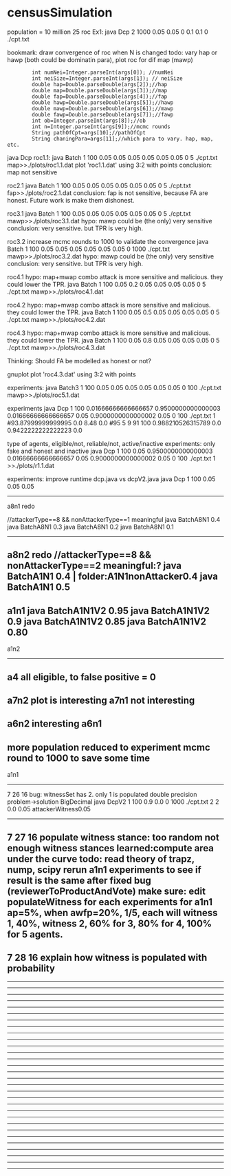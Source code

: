 # censusSimulation
population = 10 million
25 roc
Ex1: java Dcp 2 1000 0.05 0.05 0 0.1 0.1 0 ./cpt.txt

bookmark: draw convergence of roc when N is changed
todo: vary hap or hawp (both could be dominatin para), plot roc for dif map (mawp)



			int numNei=Integer.parseInt(args[0]); //numNei
			int neiSize=Integer.parseInt(args[1]); // neiSize
			double hap=Double.parseDouble(args[2]);//hap
			double map=Double.parseDouble(args[3]);//map
			double fap=Double.parseDouble(args[4]);//fap
			double hawp=Double.parseDouble(args[5]);//hawp
			double mawp=Double.parseDouble(args[6]);//mawp
			double fawp=Double.parseDouble(args[7]);//fawp
			int ob=Integer.parseInt(args[8]);//ob
			int n=Integer.parseInt(args[9]);//mcmc rounds
			String pathOfCpt=args[10];//pathOfCpt
			String chaningPara=args[11];//which para to vary. hap, map, etc.
			

java Dcp 
roc1.1: 
java Batch 1 100 0.05 0.05 0.05 0.05 0.05 0.05 0 5 ./cpt.txt map>>./plots/roc1.1.dat
 plot 'roc1.1.dat' using 3:2 with points
conclusion: map not sensitive


roc2.1
java Batch 1 100 0.05 0.05 0.05 0.05 0.05 0.05 0 5 ./cpt.txt fap>>./plots/roc2.1.dat
conclusion: fap is not sensitive, because FA are honest. Future work is make them dishonest.


roc3.1
java Batch 1 100 0.05 0.05 0.05 0.05 0.05 0.05 0 5 ./cpt.txt mawp>>./plots/roc3.1.dat
hypo: mawp could be (the only) very sensitive
conclusion: very sensitive. but TPR is very high. 


roc3.2 increase mcmc rounds to 1000 to validate the convergence
java Batch 1 100 0.05 0.05 0.05 0.05 0.05 0.05 0 1000 ./cpt.txt mawp>>./plots/roc3.2.dat
hypo: mawp could be (the only) very sensitive
conclusion: very sensitive. but TPR is very high. 

roc4.1
hypo: map+mwap combo attack is more sensitive and malicious. they could lower the TPR.
java Batch 1 100 0.05 0.2 0.05 0.05 0.05 0.05 0 5 ./cpt.txt mawp>>./plots/roc4.1.dat

roc4.2
hypo: map+mwap combo attack is more sensitive and malicious. they could lower the TPR.
java Batch 1 100 0.05 0.5 0.05 0.05 0.05 0.05 0 5 ./cpt.txt mawp>>./plots/roc4.2.dat

roc4.3
hypo: map+mwap combo attack is more sensitive and malicious. they could lower the TPR.
java Batch 1 100 0.05 0.8 0.05 0.05 0.05 0.05 0 5 ./cpt.txt mawp>>./plots/roc4.3.dat


Thinking: Should FA be modelled as honest or not?

gnuplot
plot 'roc4.3.dat' using 3:2 with points

experiments:
java Batch3 1 100 0.05 0.05 0.05 0.05 0.05 0.05 0 100 ./cpt.txt mawp>>./plots/roc5.1.dat


experiments
 java Dcp 1 100 0.01666666666666657 0.9500000000000003 0.01666666666666657 0.05 0.9000000000000002 0.05 0 100 ./cpt.txt 1
 #93.87999999999995 0.0 8.48 0.0
 #95 5 9 91
 100 0.988210526315789 0.0 0.9422222222222223 0.0

type of agents, eligible/not, reliable/not, active/inactive
experiments: only fake and honest and inactive 
 java Dcp 1 100 0.05 0.9500000000000003 0.01666666666666657 0.05 0.9000000000000002 0.05 0 100 ./cpt.txt 1 >>./plots/r1.1.dat

 experiments: improve runtime
 dcp.java vs dcpV2.java
java Dcp 1 100 0.05 0.05 0.05 




--------------------
a8n1 redo

//attackerType==8 && nonAttackerType==1
meaningful
 java BatchA8N1 0.4
 java BatchA8N1 0.3
 java BatchA8N1 0.2
 java BatchA8N1 0.1

--------------------
a8n2 redo
//attackerType==8 && nonAttackerType==2
meaningful:?
 java BatchA1N1 0.4 | folder:A1N1nonAttacker0.4
java BatchA1N1 0.5
--------------------
a1n1
java BatchA1N1V2 0.95
java BatchA1N1V2 0.9
java BatchA1N1V2 0.85
java BatchA1N1V2 0.80
--------------------
a1n2

--------------------
a4 all eligible, to false positive = 0  
--------------------
a7n2 plot is interesting
a7n1 not interesting
--------------------
a6n2 interesting
a6n1 
--------------------


more population
reduced to experiment mcmc round to 1000 to save some time
--------------------
a1n1

--------------------
7 26 16
bug: witnessSet has 2. only 1 is populated
double precision problem->solution BigDecimal
java DcpV2 1 100 0.9 0.0 0 1000 ./cpt.txt 2 2 0.0 0.05 attackerWitness0.05

--------------------
7 27 16
populate witness stance: too random not enough witness stances
learned:compute area under the curve todo: read theory of trapz, nump, scipy
rerun a1n1 experiments to see if result is the same after fixed bug (reviewerToProductAndVote)
make sure: edit populateWitness for each experiments
for a1n1 ap=5%, when awfp=20%, 1/5, each will witness 1, 40%, witness 2, 60% for 3, 80% for 4, 100% for 5 agents. 
--------------------
7 28 16
explain how witness is populated with probability
--------------------
--------------------
--------------------

--------------------
--------------------
--------------------

--------------------
--------------------
--------------------

--------------------
--------------------
--------------------

--------------------
--------------------
--------------------
--------------------
--------------------
--------------------
--------------------
--------------------
--------------------
--------------------
--------------------
--------------------
--------------------
--------------------
--------------------
--------------------
--------------------
--------------------
--------------------